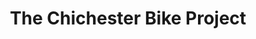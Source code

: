 ---
title: "The Chichester Bike Project"
url: /chichester/the-chichester-bike-project/
shop: bicycle
---